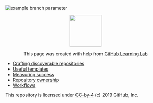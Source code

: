 ![example branch parameter](https://github.com/actions/hello-world/workflows/Greet%20Everyone/badge.svg?branch=master)

<p align="center"><img width="100" src="https://lab.github.com/public/images/avatar.png"></p>

<p align="center">This page was created with help from <a href="https://lab.github.com/">GitHub Learning Lab</a></p>

- [Crafting discoverable repositories](discoverable/)
- [Useful templates](templates/)
- [Measuring success](metrics/)
- [Repository ownership](repo-ownership/)
- [Workflows](workflows/)

This repository is licensed under [CC-by-4](../LICENSE) (c) 2019 GitHub, Inc.
